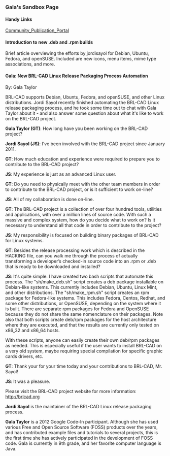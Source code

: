 ### Gala's Sandbox Page

#### Handy Links

[Community_Publication_Portal](/wiki/Community_Publication_Portal)

#### Introduction to new .deb and .rpm builds

Brief article overviewing the efforts by jordisayol for Debian, Ubuntu,
Fedora, and openSUSE. Included are new icons, menu items, mime type
associations, and more.

#### Gala: New BRL-CAD Linux Release Packaging Process Automation

By: Gala Taylor

BRL-CAD supports Debian, Ubuntu, Fedora, and openSUSE, and other Linux
distributions. Jordi Sayol recently finished automating the BRL-CAD
Linux release packaging process, and he took some time out to chat with
Gala Taylor about it - and also answer some question about what it's
like to work on the BRL-CAD project.

**Gala Taylor (GT)**: How long have you been working on the BRL-CAD
project?

**Jordi Sayol (JS)**: I've been involved with the BRL-CAD project since
January 2011.

**GT**: How much education and experience were required to prepare you
to contribute to the BRL-CAD project?

**JS**: My experience is just as an advanced Linux user.

**GT**: Do you need to physically meet with the other team members in
order to contribute to the BRL-CAD project, or is it sufficient to work
on-line?

**JS**: All of my collaboration is done on-line.

**GT**: The BRL-CAD project is a collection of over four hundred tools,
utilities and applications, with over a million lines of source code.
With such a massive and complex system, how do you decide what to work
on? Is it necessary to understand all that code in order to contribute
to the project?

**JS**: My responsibility is focused on building binary packages of
BRL-CAD for Linux systems.

**GT**: Besides the release processing work which is described in the
HACKING file, can you walk me through the process of actually
transforming a developer’s checked-in source code into an .rpm or .deb
that is ready to be downloaded and installed?

**JS**: It's quite simple. I have created two bash scripts that automate
this process. The "sh/make_deb.sh" script creates a deb package
installable on Debian-like systems. This currently includes Debian,
Ubuntu, Linux Mint, and other distributions. The "sh/make_rpm.sh"
script creates an rpm package for Fedora-like systems. This includes
Fedora, Centos, Redhat, and some other distributions, or OpenSUSE,
depending on the system where it is built. There are separate rpm
packages for Fedora and OpenSUSE because they do not share the same
nomenclature on their packages. Note also that both scripts create
deb/rpm packages for the host architecture where they are executed, and
that the results are currently only tested on x86_32 and x86_64 hosts.

With these scripts, anyone can easily create their own deb/rpm packages
as needed. This is especially useful if the user wants to install
BRL-CAD on a very old system, maybe requiring special compilation for
specific graphic cards drivers, etc.

**GT**: Thank your for your time today and your contributions to
BRL-CAD, Mr. Sayol!

**JS**: It was a pleasure.

Please visit the BRL-CAD project website for more information:
<http://brlcad.org>

**Jordi Sayol** is the maintainer of the BRL-CAD Linux release packaging
process.

**Gala Taylor** is a 2012 Google Code-In participant. Although she has
used various Free and Open Source Software (FOSS) products over the
years, and has contributed example files and tutorials to several
projects, this is the first time she has actively participated in the
development of FOSS code. Gala is currently in 9th grade, and her
favorite computer language is Java.

